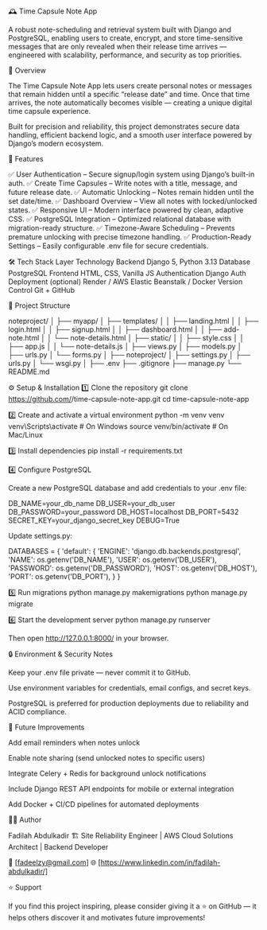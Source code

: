 🕰️ Time Capsule Note App

A robust note-scheduling and retrieval system built with Django and PostgreSQL, enabling users to create, encrypt, and store time-sensitive messages that are only revealed when their release time arrives — engineered with scalability, performance, and security as top priorities.

🚀 Overview

The Time Capsule Note App lets users create personal notes or messages that remain hidden until a specific “release date” and time.
Once that time arrives, the note automatically becomes visible — creating a unique digital time capsule experience.

Built for precision and reliability, this project demonstrates secure data handling, efficient backend logic, and a smooth user interface powered by Django’s modern ecosystem.

🧩 Features

✅ User Authentication – Secure signup/login system using Django’s built-in auth.
✅ Create Time Capsules – Write notes with a title, message, and future release date.
✅ Automatic Unlocking – Notes remain hidden until the set date/time.
✅ Dashboard Overview – View all notes with locked/unlocked states.
✅ Responsive UI – Modern interface powered by clean, adaptive CSS.
✅ PostgreSQL Integration – Optimized relational database with migration-ready structure.
✅ Timezone-Aware Scheduling – Prevents premature unlocking with precise timezone handling.
✅ Production-Ready Settings – Easily configurable .env file for secure credentials.

🛠️ Tech Stack
Layer	Technology
Backend	Django 5, Python 3.13
Database	PostgreSQL
Frontend	HTML, CSS, Vanilla JS
Authentication	Django Auth
Deployment (optional)	Render / AWS Elastic Beanstalk / Docker
Version Control	Git + GitHub


🧱 Project Structure

noteproject/
│
├── myapp/
│   ├── templates/
│   │   ├── landing.html
│   │   ├── login.html
│   │   ├── signup.html
│   │   ├── dashboard.html
│   │   ├── add-note.html
│   │   └── note-details.html
│   ├── static/
│   │   ├── style.css
│   │   ├── app.js
│   │   └── note-details.js
│   ├── views.py
│   ├── models.py
│   ├── urls.py
│   └── forms.py
│
├── noteproject/
│   ├── settings.py
│   ├── urls.py
│   └── wsgi.py
│
├── .env
├── .gitignore
├── manage.py
└── README.md



⚙️ Setup & Installation
1️⃣ Clone the repository
git clone https://github.com/<your-username>/time-capsule-note-app.git
cd time-capsule-note-app

2️⃣ Create and activate a virtual environment
python -m venv venv
venv\Scripts\activate      # On Windows
source venv/bin/activate   # On Mac/Linux

3️⃣ Install dependencies
pip install -r requirements.txt

4️⃣ Configure PostgreSQL

Create a new PostgreSQL database and add credentials to your .env file:

DB_NAME=your_db_name
DB_USER=your_db_user
DB_PASSWORD=your_password
DB_HOST=localhost
DB_PORT=5432
SECRET_KEY=your_django_secret_key
DEBUG=True


Update settings.py:

DATABASES = {
    'default': {
        'ENGINE': 'django.db.backends.postgresql',
        'NAME': os.getenv('DB_NAME'),
        'USER': os.getenv('DB_USER'),
        'PASSWORD': os.getenv('DB_PASSWORD'),
        'HOST': os.getenv('DB_HOST'),
        'PORT': os.getenv('DB_PORT'),
    }
}

5️⃣ Run migrations
python manage.py makemigrations
python manage.py migrate

6️⃣ Start the development server
python manage.py runserver


Then open http://127.0.0.1:8000/
 in your browser.

🔒 Environment & Security Notes

Keep your .env file private — never commit it to GitHub.

Use environment variables for credentials, email configs, and secret keys.

PostgreSQL is preferred for production deployments due to reliability and ACID compliance.

🧠 Future Improvements

Add email reminders when notes unlock

Enable note sharing (send unlocked notes to specific users)

Integrate Celery + Redis for background unlock notifications

Include Django REST API endpoints for mobile or external integration

Add Docker + CI/CD pipelines for automated deployments

👨‍💻 Author

Fadilah Abdulkadir
🏗️ Site Reliability Engineer | AWS Cloud Solutions Architect | Backend Developer

📧 [fadeelzy@gmail.com]
🌐 [https://www.linkedin.com/in/fadilah-abdulkadir/]

⭐ Support

If you find this project inspiring, please consider giving it a ⭐ on GitHub — it helps others discover it and motivates future improvements!
